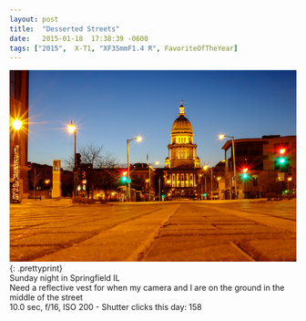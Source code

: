 ```yaml
---
layout: post
title:  "Desserted Streets"
date:   2015-01-18  17:38:39 -0600
tags: ["2015",  X-T1, "XF35mmF1.4 R", FavoriteOfTheYear]
---
```

![:title](/images/2015/2015_0118_DSCF1709.jpg)
{: .prettyprint}  
Sunday night in Springfield IL  
Need a reflective vest for when my camera and I are on the ground in the middle of the street  
10.0 sec, f/16, ISO 200 - Shutter clicks this day: 158
